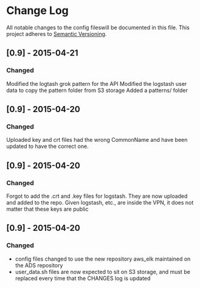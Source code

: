 # Change Log
All notable changes to the config fileswill be documented in this file.
This project adheres to [Semantic Versioning](http://semver.org/).

## [0.9] - 2015-04-21
### Changed
Modified the logtash grok pattern for the API
Modified the logstash user data to copy the pattern folder from S3 storage
Added a patterns/ folder

## [0.9] - 2015-04-20
### Changed
Uploaded key and crt files had the wrong CommonName and have been updated to have
the correct one.

## [0.9] - 2015-04-20
### Changed
Forgot to add the .crt and .key files for logstash. They are now uploaded and
added to the repo. Given logstash, etc., are inside the VPN, it does not matter
that these keys are public

## [0.9] - 2015-04-20
### Changed
- config files changed to use the new repository aws_elk maintained on the
ADS repository
- user_data.sh files are now expected to sit on S3 storage, and must be replaced
every time that the CHANGES log is updated
